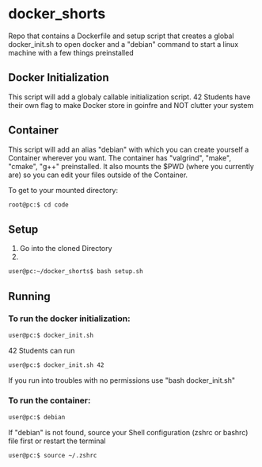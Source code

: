 # docker_shorts
Repo that contains a Dockerfile and setup script that creates a global docker_init.sh to open docker and a "debian" command to start a linux machine with a few things preinstalled

## Docker Initialization
This script will add a globaly callable initialization script.
42 Students have their own flag to make Docker store in goinfre and NOT clutter your system

## Container
This script will add an alias "debian" with which you can create yourself a Container wherever you want.
The container has "valgrind", "make", "cmake", "g++" preinstalled.
It also mounts the $PWD (where you currently are) so you can edit your files outside of the Container.

To get to your mounted directory:
```bash
root@pc:$ cd code
```

## Setup
1. Go into the cloned Directory
2.
```bash
user@pc:~/docker_shorts$ bash setup.sh
```

## Running
### To run the docker initialization:
```bash
user@pc:$ docker_init.sh
```

42 Students can run
```bash
user@pc:$ docker_init.sh 42
```

If you run into troubles with no permissions use "bash docker_init.sh"

### To run the container:
```bash
user@pc:$ debian
```
If "debian" is not found, source your Shell configuration (zshrc or bashrc) file first or restart the terminal
```bash
user@pc:$ source ~/.zshrc
```
